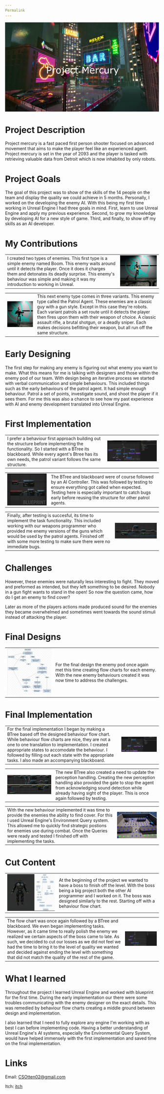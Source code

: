 ```yaml
---
Permalink
---
```

 
 
 ![Project Splash image](Splash.png)

# Project Description

Project mercury is a fast paced first person shooter focused on advanced movement
that aims to make the player feel like an experienced agent. Project mercury is set in the year of 2093 and the player is tasked with retrieving valuable data from Detroit which is now inhabited by only robots.

# Project Goals

The goal of this project was to show of the skills of the 14 people on the team and display the quality we could achieve in 5 months. Personally, I worked on the developing the enemy AI. With this being my first time working in Unreal Engine I had three goals in mind. First, learn to use Unreal Engine and apply my previous experience. Second, to grow my knowledge by developing AI for a new style of game.  Third, and finally, to show off my skills as an AI developer.

# My Contributions

|     |  |
| --------- | ----------- |
| I created two types of enemies. This first type is a simple enemy named Boom. This enemy waits around until it detects the player. Once it does it charges them and detonates its deadly surprise. This enemy's behaviour was simple and making it was my introduction to working in Unreal.  | ![Boom Agent Example](Boom.png)     |

|     |  |
| --------- | ----------- |
| ![Patrol Agent example](Patrol.png)    |  This next enemy type comes in three variants. This enemy type called the Patrol Agent. These enemies  are a classic guy with a gun style. Except in this case they're robots. Each variant patrols a set route until it detects the player then fires upon them with their weapon of choice. A classic assault rifle, a brutal shotgun, or a deadly sniper. Each makes decisions befitting their weapon, but all run off the same structure. |


# Early Designing

The first step for making any enemy is figuring out what enemy you want to make. What this means for me is talking with designers and those within the enemy pod of our team. With design being an iterative process we started with verbal communication and simple behaviours. This included things such as the early behaviours of the patrol agent. It had simple enough behaviour. Patrol a set of points, investigate sound, and shoot the player if it sees them. For me this was also a chance to see how my past experience with AI and enemy development translated into Unreal Engine.

# First Implementation


|     |  |
| -------- | ----------- |
| I prefer a behaviour first approach building out the structure before implementing the functionality. So I started with a BTree its blackboard. While every agent's Btree has its own needs, the patrol variant follows the same structure.| ![BTree and blackboard combined image](FirstBTree.png)     |

|     |  |
| --------- | ----------- |
| ![first iteration of perception handling](PerceptionOuterV1.png)    |  The BTree and blackboard were of course followed by an AI Controller. This was followed by testing to ensure everything got called when expected. Testing here is especially important to catch bugs early before reusing the structure for other patrol agents.|

|     |  |
| -------- | ----------- |
| Finally, after testing is succesful, its time to implement the task functionality. This included working with our weapons programmer who provided me enemy versions of the guns which would be used by the patrol agents. Finished off with some more testing to make sure there were no immediate bugs. | ![ Attacking task image](Implementation.png)     |





# Challenges

However, these enemies were naturally less interesting to fight. They moved and preformed as intended, but they left something to be desired. Nobody in a gun fight wants to stand in the open! So now the question came, how do I get an enemy to find cover?

Later as more of the players actions made produced sound for the enemies they became overwhelmed and sometimes went towards the sound stimuli instead of attacking the player.

# Final Designs

|     |  |
| -------- | ----------- |
| ![Patrol Agent flow chart](flowchart.png)    | For the final design the enemy pod once again met this time creating flow charts for each enemy. With the new enemy behaviours created it was now time to address the challenges. |

# Final Implementation

|     |  |
| -------- | ----------- |
| For the final implementation I began by making a BTree based off the designed behaviour flow chart. While behaviour flow charts are nice, they are not a one to one translation to implementation. I created appropriate states to accomodate the behaviour. I followed by filling out each state with the appropriate tasks. I also made an accompanying blackboard. | ![new BTree and blackboard](BTreeV2.png)     |


|     |  |
| -------- | ----------- |
| ![Perception Handling](PerceptionV2.png)    | The new BTree also created a need to update the perception handling. Creating the new perception handling also provided the gate to stop the agent from acknowledging sound detection while already having sight of the player. This is once again followed by testing.|

|     |  |
| -------- | ----------- |
| With the new behaviour implemented it was time to provide the enemies the ability to find cover. For this I used Unreal Engine's Environment Query system. This allowed me to quickly find strategic postions for enemies use during combat. Once the Queries were ready and tested I finished off with implementing the tasks. | ![EQS Debug](EQSCover.png)     |

# Cut Content

|     |  |
| -------- | ----------- |
| ![Boss flowchart](MotherCombined.png)    | At the beginning of the project we wanted to have a boss to finish off the level. With the boss being a big project both the other AI programmer and I worked on it. The boss was designed similarly to the rest. Starting off with a behaviour flow chart.|

|     |  |
| -------- | ----------- |
| The flow chart was once again followed by a BTree and blackboard. We even began implementing tasks. However, as it came time to really polish the enemy we realized we certain aspects of the boss came to late. As such, we decided to cut our losses as we did not feel we had the time to bring it to the level of quality we wanted and decided against ending the level with something that did not match the quality of the rest of the game.| ![Boss image](BTreeMother.png)     |

# What I learned

Throughout the project I learned Unreal Engine and worked with blueprint for the first time. During the early implementation our there were some troubles communicating with the enemy designer on the exact details. This was remedied by behaviour flow charts creating a middle ground between design and implementation.

I also learned that I need to fully explore any engine I'm working with as best I can before implementing code. Having a better understanding of Unreal Engine's AI systems, especially the Environmental Query System, would have helped immensely with the first implementation and saved time on the final implementation.

# Links

Email: CSOtten02@gmail.com

Itch: [itch](https://cameron-otten.itch.io/)